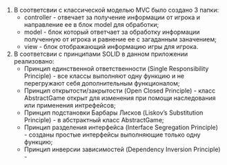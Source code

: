 1. В соответсвии с классической моделью MVC было создано 3 папки:
    * controller - отвечает за получение информации от игрока и направление ее в блок model для обработки;
    * model - блок который ответчает за обработку информации полученную от игрока и равнение ее с загаданным заначением;
    * view - блок отображающий информацию игры для игрока.
2. В соответсвии с принципами SOLID в данном приложении реализовано:
    * Принцип единственной ответственности (Single Responsibility Principle) - все классы выполняют одну функцию 
   и не перегружают себя дополнительным функционалом;
    * Принцип открытости/закрытости (Open Closed Principle) - класс AbstractGame открыт для изменения при помощи
   наследования или применения интрефейсов;
    * Принцип подстановки Барбары Лисков (Liskov’s Substitution Principle) - в абстрактный класс
      AbstractGame;
    * Принцип разделения интерфейса (Interface Segregation Principle) - созданы простые интерфейсы
   выполняющие только одну функцию;
    * Принцип инверсии зависимостей (Dependency Inversion Principle) -